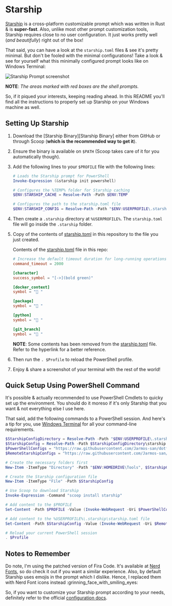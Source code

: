 # Starship

[Starship][Starship] is a cross-platform customizable prompt which was written in Rust & is **super-fast**. Also, unlike most other prompt customization tools, Starship requires close to no user configuration. It just works pretty well (_and beautifully_) right out of the box!

That said, you can have a look at the `starship.toml` files & see it's pretty minimal. But don't be fooled with the minimal configurations! Take a look & see for yourself what this minimally configured prompt looks like on Windows Terminal:

![Starship Prompt screenshot](../../assets/starship_prompt.PNG)

**NOTE**: _The areas marked with red boxes are the shell prompts._

So, if it piqued your interests, keeping reading ahead. In this README you'll find all the instructions to properly set up Starship on your Windows machine as well.

## Setting Up Starship

1. Download the [Starship Binary][Starship Binary] either from GitHub or through Scoop (__which is the recommended way to get it__).
2. Ensure the binary is available on `$PATH` (Scoop takes care of it for you automatically though).
3. Add the following lines to your `$PROFILE` file with the following lines:

    ```powershell
    # Loads the Starship prompt for PowerShell
    Invoke-Expression (&starship init powershell)

    # Configures the %TEMP% folder for Starship caching
    $ENV:STARSHIP_CACHE = Resolve-Path -Path $ENV:TEMP

    # Configures the path to the starship.toml file
    $ENV:STARSHIP_CONFIG = Resolve-Path -Path "$ENV:USERPROFILE\.starship\starship.toml
    ```

4. Then create a `.starship` directory at `%USERPROFILE%`. The `starship.toml` file will go inside the `.starship` folder.
5. Copy of the contents of [starship.toml](starship.toml) in this repository to the file you just created.

    Contents of the [starship.toml](starship.toml) file in this repo:

    ```toml
    # Increase the default timeout duration for long-running operations
    command_timeout = 2000

    [character]
    success_symbol = "[->](bold green)"

    [docker_context]
    symbol = " "

    [package]
    symbol = " "

    [python]
    symbol = " "

    [git_branch]
    symbol = " "
    ```

    **NOTE**: Some contents has been removed from the [starship.toml](starship.toml) file. Refer to the hyperlink for a better reference.

6. Then run the `. $Profile` to reload the PowerShell profile.
7. Enjoy & share a screenshot of your terminal with the rest of the world!

## Quick Setup Using PowerShell Command

It's possible & actually recommended to use PowerShell Cmdlets to quicky set up the environment. You should do it moreso if it's only Starship that you want & not everything else I use here.

That said, add the following commands to a PowerShell session. And here's a tip for you, use [Windows Terminal](../windows-terminal) for all your command-line requirements.

```powershell
$StarshipConfigDirectory = Resolve-Path -Path "$ENV:USERPROFILE\.starship"
$StarshipConfig = Resolve-Path -Path $StarshipConfigDirectory\starship.toml
$PowerShellConfigs = "https://raw.githubusercontent.com/Jarmos-san/dotfiles-windows/master/configurations/windows-powershell/Microsoft.PowerShell_profile.ps1"
$RemoteStarshipConfigs = "https://raw.githubusercontent.com/Jarmos-san/dotfiles-windows/master/configurations/starship/starship.toml"

# Create the necessary folders first
New-Item -ItemType "Directory" -Path "$ENV:HOMEDRIVE\Tools", $StarshipConfigDirectory -Force

# Create the Starship configuration file
New-Item -ItemType "File" -Path $StarshipConfig

# Use Scoop to download Starship
Invoke-Expression -Command "scoop install starship"

# Add content to the $PROFILE
Set-Content -Path $PROFILE -Value (Invoke-WebRequest -Uri $PowerShellConfigs).Content

# Add content to the %USERPROFILE%\.starship\starship.toml file
Set-Content -Path $StarshipConfig -Value (Invoke-WebRequest -Uri $RemoteStarshipConfigs).Content

# Reload your current PowerShell session
. $Profile
```

## Notes to Remember

Do note, I'm using the patched version of Fira Code. It's available at [Nerd Fonts][Nerd Fonts], so do check it out if you want a similar experience. Also, by default Starship uses emojis in the prompt which I dislike. Hence, I replaced them with Nerd Font icons instead :grinning_face_with_smiling_eyes:

So, if you want to customize your Starship prompt according to your needs, definitely refer to the official [configuration docs][Starship Configurations].

<!-- Reference Links -->
[Starship]: https://starship.rs/
[Starship Binaries]: https://github.com/starship/starship/releases
[Nerd Fonts]: https://www.nerdfonts.com/
[Starship Configurations]: https://starship.rs/config/
